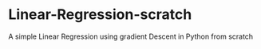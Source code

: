 # Linear-Regression-scratch
A simple Linear Regression  using gradient Descent in Python from scratch
